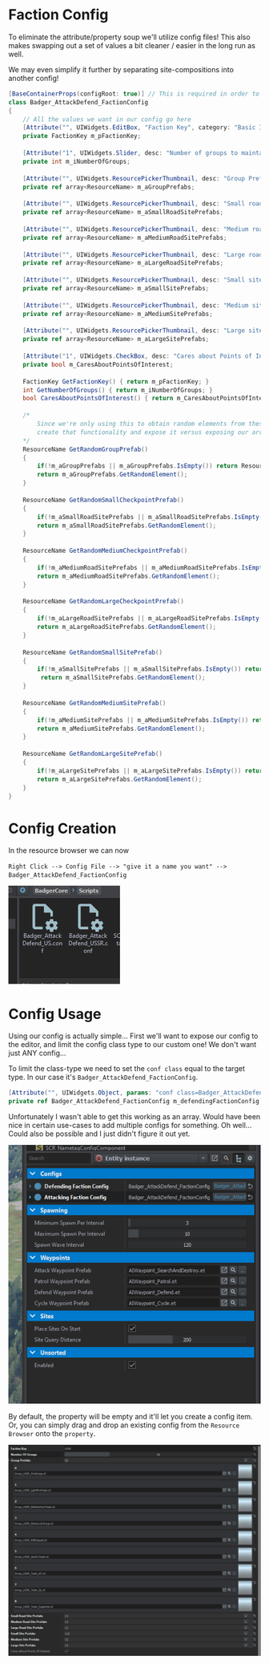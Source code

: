 # Faction Config
To eliminate the attribute/property soup we'll utilize config files! This also makes swapping out a set of values a bit cleaner / easier in the long run as well.

We may even simplify it further by separating site-compositions into another config! 

```csharp
[BaseContainerProps(configRoot: true)] // This is required in order to inform the engine this is a config file
class Badger_AttackDefend_FactionConfig
{
    // All the values we want in our config go here
    [Attribute("", UIWidgets.EditBox, "Faction Key", category: "Basic Info")]
	private FactionKey m_pFactionKey;		
	
	[Attribute("1", UIWidgets.Slider, desc: "Number of groups to maintain overtime", params: "1, 100, 1", category: "Basic Info")]
	private int m_iNumberOfGroups;
	
	[Attribute("", UIWidgets.ResourcePickerThumbnail, desc: "Group Prefabs to spawn", params: "et", category: "Basic Info")]
	private ref array<ResourceName> m_aGroupPrefabs;
	
	[Attribute("", UIWidgets.ResourcePickerThumbnail, desc: "Small road site prefabs of controlled areas", category: "Sites: Road Prefabs")]
	private ref array<ResourceName> m_aSmallRoadSitePrefabs;
	
	[Attribute("", UIWidgets.ResourcePickerThumbnail, desc: "Medium road site prefabs of controlled areas", category: "Sites: Road Prefabs")]
	private ref array<ResourceName> m_aMediumRoadSitePrefabs;
	
	[Attribute("", UIWidgets.ResourcePickerThumbnail, desc: "Large road site prefabs of controlled areas", category: "Sites: Road Prefabs")]
	private ref array<ResourceName> m_aLargeRoadSitePrefabs;
	
	[Attribute("", UIWidgets.ResourcePickerThumbnail, desc: "Small site prefabs of controlled areas", category: "Sites: Site Prefabs")]
	private ref array<ResourceName> m_aSmallSitePrefabs;
	
	[Attribute("", UIWidgets.ResourcePickerThumbnail, desc: "Medium site prefabs of controlled areas", category: "Sites: Site Prefabs")]
	private ref array<ResourceName> m_aMediumSitePrefabs;
	
	[Attribute("", UIWidgets.ResourcePickerThumbnail, desc: "Large site prefabs of controlled areas", category: "Sites: Site Prefabs")]
	private ref array<ResourceName> m_aLargeSitePrefabs;
	
	[Attribute("1", UIWidgets.CheckBox, desc: "Cares about Points of Interest", category: "POI")]
	private bool m_CaresAboutPointsOfInterest;
	
	FactionKey GetFactionKey() { return m_pFactionKey; }
	int GetNumberOfGroups() { return m_iNumberOfGroups; }
	bool CaresAboutPointsOfInterest() { return m_CaresAboutPointsOfInterest; }

	/*
		Since we're only using this to obtain random elements from these arrays we'll
		create that functionality and expose it versus exposing our arrays directly
	*/
	ResourceName GetRandomGroupPrefab() 
	{ 
		if(!m_aGroupPrefabs || m_aGroupPrefabs.IsEmpty()) return ResourceName.Empty;		
		return m_aGroupPrefabs.GetRandomElement(); 
	}
	
	ResourceName GetRandomSmallCheckpointPrefab() 
	{ 
		if(!m_aSmallRoadSitePrefabs || m_aSmallRoadSitePrefabs.IsEmpty()) return ResourceName.Empty;
		return m_aSmallRoadSitePrefabs.GetRandomElement(); 
	}
	
	ResourceName GetRandomMediumCheckpointPrefab() 
	{ 
		if(!m_aMediumRoadSitePrefabs || m_aMediumRoadSitePrefabs.IsEmpty()) return ResourceName.Empty;
		return m_aMediumRoadSitePrefabs.GetRandomElement(); 
	}
	
	ResourceName GetRandomLargeCheckpointPrefab() 
	{ 
		if(!m_aLargeRoadSitePrefabs || m_aLargeRoadSitePrefabs.IsEmpty()) return ResourceName.Empty;
		return m_aLargeRoadSitePrefabs.GetRandomElement(); 
	}
	
	ResourceName GetRandomSmallSitePrefab() 
	{
		if(!m_aSmallSitePrefabs || m_aSmallSitePrefabs.IsEmpty()) return ResourceName.Empty;
		 return m_aSmallSitePrefabs.GetRandomElement(); 
	}
	
	ResourceName GetRandomMediumSitePrefab() 
	{ 
		if(!m_aMediumSitePrefabs || m_aMediumSitePrefabs.IsEmpty()) return ResourceName.Empty;
		return m_aMediumSitePrefabs.GetRandomElement(); 
	}
	
	ResourceName GetRandomLargeSitePrefab() 
	{ 
		if(!m_aLargeSitePrefabs || m_aLargeSitePrefabs.IsEmpty()) return ResourceName.Empty;
		return m_aLargeSitePrefabs.GetRandomElement(); 
	}
}
```

# Config Creation
In the resource browser we can now 

`Right Click --> Config File --> "give it a name you want" --> Badger_AttackDefend_FactionConfig`

![Config File](../imgs/attackdefend/config-creation.png)

# Config Usage

Using our config is actually simple... First we'll want to expose our config to the editor, and limit the config class type to our custom one! We don't want just ANY config...

To limit the class-type we need to set the `conf class` equal to the target type. In our case it's `Badger_AttackDefend_FactionConfig`.

```csharp
[Attribute("", UIWidgets.Object, params: "conf class=Badger_AttackDefend_FactionConfig", category: "Configs")]
private ref Badger_AttackDefend_FactionConfig m_defendingFactionConfig;
```

Unfortunately I wasn't able to get this working as an array. Would have been nice in certain use-cases to add multiple configs for something. Oh well... Could also be possible and I just didn't figure it out yet.

![Config Usage](../imgs/attackdefend/config-usage.png)

By default, the property will be empty and it'll let you create a config item. Or, you can simply drag and drop an existing config from the `Resource Browser` onto the `property`. 

![Config View](../imgs/attackdefend/config-view.png)